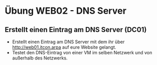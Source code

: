 # Übung WEB02 - DNS Server

## Erstellt einen Eintrag am DNS Server (DC01)

* Erstellt einen Eintrag am DNS Server mit dem ihr über http://web01.itcon.arpa auf eure Website gelangt.
* Testet den DNS-Eintrag von einer VM im selben Netzwerk und von außerhalb des Netzwerks.